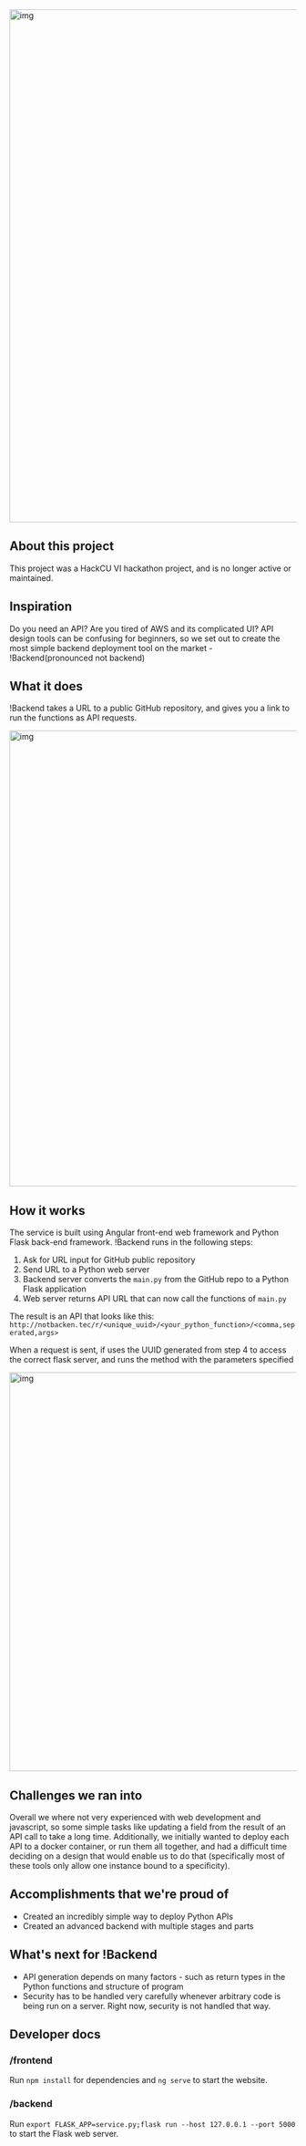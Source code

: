 <img src="https://raw.githubusercontent.com/jakevossen5/backend-but-not/master/images/fullScreen.png" width="900" alt="img">

## About this project

This project was a HackCU VI hackathon project, and is no longer active or maintained. 

## Inspiration

Do you need an API? Are you tired of AWS and its complicated UI? API design tools can be confusing for beginners, so we set out to create the most simple backend deployment tool on the market - !Backend(pronounced not backend)

## What it does

!Backend takes a URL to a public GitHub repository, and gives you a link to run the functions as API requests.

<img src="https://raw.githubusercontent.com/jakevossen5/backend-but-not/master/images/urlInput.png" width="800" alt="img">

## How it works

The service is built using Angular front-end web framework and Python Flask back-end framework.
!Backend runs in the following steps:

  1. Ask for URL input for GitHub public repository
  2. Send URL to a Python web server
  3. Backend server converts the `main.py` from the GitHub repo to a Python Flask application
  4. Web server returns API URL that can now call the functions of `main.py`

The result is an API that looks like this: `http://notbacken.tec/r/<unique_uuid>/<your_python_function>/<comma,seperated,args>`

When a request is sent, if uses the UUID generated from step 4 to access the correct flask server, and runs the method with the parameters specified

<img src="https://raw.githubusercontent.com/jakevossen5/backend-but-not/master/images/diagram.jpg" width="700" alt="img">



## Challenges we ran into

Overall we where not very experienced with web development and javascript, so some simple tasks like updating a field from the result of an API call to take a long time. Additionally, we initially wanted to deploy each API to a docker container, or run them all together, and had a difficult time deciding on a design that would enable us to do that (specifically most of these tools only allow one instance bound to a specificity).

## Accomplishments that we're proud of

+ Created an incredibly simple way to deploy Python APIs
+ Created an advanced backend with multiple stages and parts


## What's next for !Backend

+ API generation depends on many factors - such as return types in the Python functions and structure of program
+ Security has to be handled very carefully whenever arbitrary code is being run on a server. Right now, security is not handled that way.

## Developer docs

### /frontend
Run `npm install` for dependencies and `ng serve` to start the website.

### /backend
Run `export FLASK_APP=service.py;flask run --host 127.0.0.1 --port 5000` to start the Flask web server.
